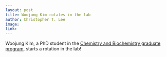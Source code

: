 ```yaml
---
layout: post
title: Woojung Kim rotates in the lab 
author: Christopher T. Lee
image:
link:
---
```


Woojung Kim, a PhD student in the [Chemistry and Biochemistry graduate program](https://chemistry.ucsd.edu/graduate-program/doctoral-program/index.html), starts a rotation in the lab!
